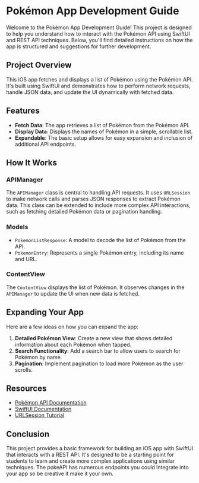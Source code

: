 # Pokémon App Development Guide

Welcome to the Pokémon App Development Guide! This project is designed to help you understand how to interact with the Pokémon API using SwiftUI and REST API techniques. Below, you'll find detailed instructions on how the app is structured and suggestions for further development.

## Project Overview

This iOS app fetches and displays a list of Pokémon using the Pokémon API. It's built using SwiftUI and demonstrates how to perform network requests, handle JSON data, and update the UI dynamically with fetched data.

## Features

- **Fetch Data**: The app retrieves a list of Pokémon from the Pokémon API.
- **Display Data**: Displays the names of Pokémon in a simple, scrollable list.
- **Expandable**: The basic setup allows for easy expansion and inclusion of additional API endpoints.

## How It Works

### APIManager

The `APIManager` class is central to handling API requests. It uses `URLSession` to make network calls and parses JSON responses to extract Pokémon data. This class can be extended to include more complex API interactions, such as fetching detailed Pokémon data or pagination handling.

### Models

- `PokemonListResponse`: A model to decode the list of Pokémon from the API.
- `PokemonEntry`: Represents a single Pokémon entry, including its name and URL.

### ContentView

The `ContentView` displays the list of Pokémon. It observes changes in the `APIManager` to update the UI when new data is fetched.

## Expanding Your App

Here are a few ideas on how you can expand the app:

1. **Detailed Pokémon View**: Create a new view that shows detailed information about each Pokémon when tapped.
2. **Search Functionality**: Add a search bar to allow users to search for Pokémon by name.
3. **Pagination**: Implement pagination to load more Pokémon as the user scrolls.

## Resources

- [Pokémon API Documentation](https://pokeapi.co/docs/v2)
- [SwiftUI Documentation](https://developer.apple.com/documentation/swiftui/)
- [URLSession Tutorial](https://developer.apple.com/documentation/foundation/urlsession)

## Conclusion

This project provides a basic framework for building an iOS app with SwiftUI that interacts with a REST API. It's designed to be a starting point for students to learn and create more complex applications using similar techniques. The pokeAPI has numerous endpoints you could integrate into your app so be creative it make it your own. 



